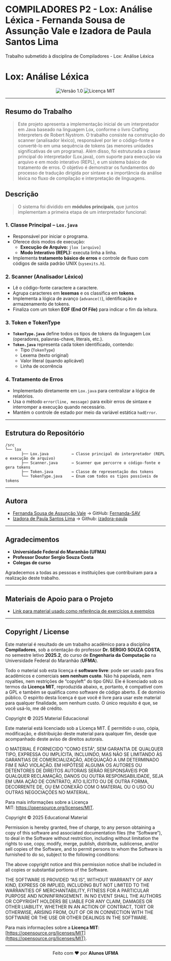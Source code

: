 # COMPILADORES P2 - Lox: Análise Léxica - Fernanda Sousa de Assunção Vale e Izadora de Paula Santos Lima
Trabalho submetido à disciplina de Compiladores - Lox: Análise Léxica


# Lox: Análise Léxica
<div align="center">
  <img src="https://img.shields.io/badge/Versão-1.0-blue.svg" alt="Versão 1.0">
  <img src="https://img.shields.io/badge/Licença-MIT-green.svg" alt="Licença MIT">
</div>

---

## Resumo do Trabalho

> Este projeto apresenta a implementação inicial de um interpretador em Java baseado na linguagem Lox, conforme o livro Crafting Interpreters de Robert Nystrom. 
> O trabalho consiste na construção do scanner (analisador léxico), responsável por ler o código-fonte e convertê-lo em uma sequência de tokens (as menores unidades significativas de um programa). 
> Além disso, foi estruturada a classe principal do interpretador (Lox.java), com suporte para execução via arquivo e em modo interativo (REPL), e um sistema básico de tratamento de erros. 
> O objetivo é demonstrar os fundamentos do processo de tradução dirigida por sintaxe e a importância da análise léxica no fluxo de compilação e interpretação de linguagens.

## Descrição
> O sistema foi dividido em **módulos principais**, que juntos implementam a primeira etapa de um interpretador funcional:

### **1. Classe Principal – `Lox.java`**
- Responsável por iniciar o programa.
- Oferece dois modos de execução:
    - **Execução de Arquivo:** `jlox [arquivo]`
    - **Modo Interativo (REPL):** executa linha a linha.
- Implementa **tratamento básico de erros** e controle de fluxo com códigos de saída padrão UNIX (`sysexits.h`).

### **2. Scanner (Analisador Léxico)**
- Lê o código-fonte caractere a caractere.
- Agrupa caracteres em **lexemas** e os classifica em **tokens**.
- Implementa a lógica de avanço (`advance()`), identificação e armazenamento de tokens.
- Finaliza com um token **EOF (End Of File)** para indicar o fim da leitura.

### **3. Token e TokenType**
- **`TokenType.java`** define todos os tipos de tokens da linguagem Lox (operadores, palavras-chave, literais, etc.).
- **`Token.java`** representa cada token identificado, contendo:
    - Tipo (`TokenType`)
    - Lexema (texto original)
    - Valor literal (quando aplicável)
    - Linha de ocorrência

### **4. Tratamento de Erros**
- Implementado diretamente em `Lox.java` para centralizar a lógica de relatórios.
- Usa o método `error(line, message)` para exibir erros de sintaxe e interromper a execução quando necessário.
- Mantém o controle de estado por meio da variável estática `hadError`.

---
## Estrutura do Repositório

```plaintext
/src
└── lox
       ├── Lox.java          → Classe principal do interpretador (REPL e execução de arquivo)
       ├── Scanner.java      → Scanner que percorre o código-fonte e gera tokens
       ├── Token.java        → Classe de representação dos tokens
       └── TokenType.java    → Enum com todos os tipos possíveis de tokens

```
---
## Autora

- [Fernanda Sousa de Assunção Vale](fernanda.sav@discente.ufma.br) -> GitHub: [Fernanda-SAV](https://github.com/Fernanda-SAV) 
- [Izadora de Paula Santos Lima](izadora.paula@discente.ufma.br) -> Github: [izadora-paula](https://github.com/izadora-paula)

---

## Agradecimentos

- **Universidade Federal do Maranhão (UFMA)**
- **Professor Doutor Sergio Souza Costa**
- **Colegas de curso**

Agradecemos a todas as pessoas e instituições que contribuíram para a realização deste trabalho.

---

## Materiais de Apoio para o Projeto

- [Link para material usado como referência de exercícios e exemplos](https://craftinginterpreters.com/scanning.html#the-interpreter-framework)

---

## Copyright / License

Este material é resultado de um trabalho acadêmico para a disciplina **Compiladores**, sob a orientação do professor **Dr. SERGIO SOUZA COSTA**, no semestre letivo **2025.2**, do curso de **Engenharia da Computação** na Universidade Federal do Maranhão (**UFMA**).

Todo o material sob esta licença é **software livre**: pode ser usado para fins acadêmicos e comerciais **sem nenhum custo**. Não há papelada, nem royalties, nem restrições de “copyleft” do tipo GNU. Ele é licenciado sob os termos da **Licença MIT**, reproduzida abaixo, e, portanto, é compatível com a GPL e também se qualifica como software de código aberto. É de domínio público. O espírito desta licença é que você é livre para usar este material para qualquer finalidade, sem nenhum custo. O único requisito é que, se você usá-lo, me dê crédito.



Copyright © 2025 Material Educacional

Este material está licenciado sob a Licença MIT. É permitido o uso, cópia, modificação, e distribuição deste material para qualquer fim, desde que acompanhado deste aviso de direitos autorais.

O MATERIAL É FORNECIDO "COMO ESTÁ", SEM GARANTIA DE QUALQUER TIPO, EXPRESSA OU IMPLÍCITA, INCLUINDO, MAS NÃO SE LIMITANDO ÀS GARANTIAS DE COMERCIALIZAÇÃO, ADEQUAÇÃO A UM DETERMINADO FIM E NÃO VIOLAÇÃO. EM HIPÓTESE ALGUMA OS AUTORES OU DETENTORES DE DIREITOS AUTORAIS SERÃO RESPONSÁVEIS POR QUALQUER RECLAMAÇÃO, DANOS OU OUTRA RESPONSABILIDADE, SEJA EM UMA AÇÃO DE CONTRATO, ATO ILÍCITO OU DE OUTRA FORMA, DECORRENTE DE, OU EM CONEXÃO COM O MATERIAL OU O USO OU OUTRAS NEGOCIAÇÕES NO MATERIAL.

Para mais informações sobre a Licença MIT: https://opensource.org/licenses/MIT.

Copyright © 2025 Educational Material

Permission is hereby granted, free of charge, to any person obtaining a copy of this software and associated documentation files (the “Software”), to deal in the Software without restriction, including without limitation the rights to use, copy, modify, merge, publish, distribute, sublicense, and/or sell copies of the Software, and to permit persons to whom the Software is furnished to do so, subject to the following conditions:

The above copyright notice and this permission notice shall be included in all copies or substantial portions of the Software.

THE SOFTWARE IS PROVIDED “AS IS”, WITHOUT WARRANTY OF ANY KIND, EXPRESS OR IMPLIED, INCLUDING BUT NOT LIMITED TO THE WARRANTIES OF MERCHANTABILITY, FITNESS FOR A PARTICULAR PURPOSE AND NONINFRINGEMENT. IN NO EVENT SHALL THE AUTHORS OR COPYRIGHT HOLDERS BE LIABLE FOR ANY CLAIM, DAMAGES OR OTHER LIABILITY, WHETHER IN AN ACTION OF CONTRACT, TORT OR OTHERWISE, ARISING FROM, OUT OF OR IN CONNECTION WITH THE SOFTWARE OR THE USE OR OTHER DEALINGS IN THE SOFTWARE.

Para mais informações sobre a **Licença MIT**: [https://opensource.org/licenses/MIT](https://opensource.org/licenses/MIT).

---

<div align="center">
Feito com ♥ por <strong>Alunos UFMA</strong>
</div>